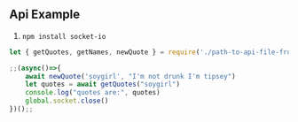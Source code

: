## Api Example
1. `npm install socket-io`
```js
let { getQuotes, getNames, newQuote } = require('./path-to-api-file-from-this-repo')

;;(async()=>{
    await newQuote('soygirl', "I'm not drunk I'm tipsey")
    let quotes = await getQuotes("soygirl")
    console.log("quotes are:", quotes)
    global.socket.close()
})();;
```